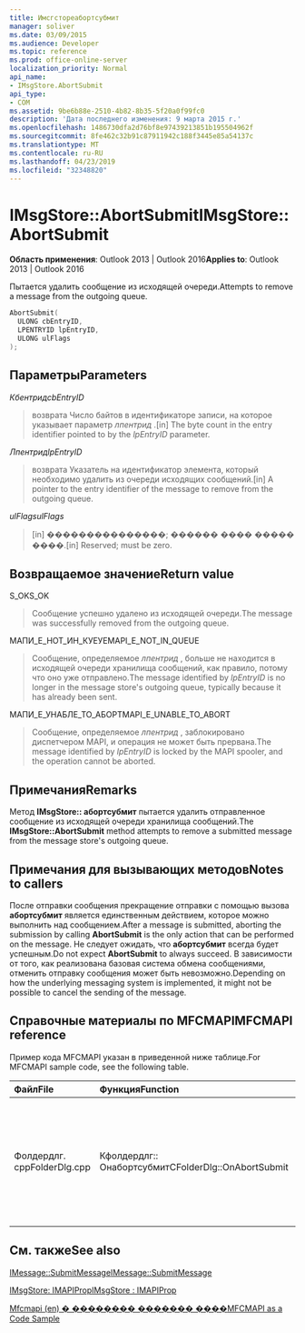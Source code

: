 ```yaml
---
title: Имсгстореабортсубмит
manager: soliver
ms.date: 03/09/2015
ms.audience: Developer
ms.topic: reference
ms.prod: office-online-server
localization_priority: Normal
api_name:
- IMsgStore.AbortSubmit
api_type:
- COM
ms.assetid: 9be6b88e-2510-4b82-8b35-5f20a0f99fc0
description: 'Дата последнего изменения: 9 марта 2015 г.'
ms.openlocfilehash: 1486730dfa2d76bf8e97439213851b195504962f
ms.sourcegitcommit: 8fe462c32b91c87911942c188f3445e85a54137c
ms.translationtype: MT
ms.contentlocale: ru-RU
ms.lasthandoff: 04/23/2019
ms.locfileid: "32348820"
---
```

# <a name="imsgstoreabortsubmit"></a><span data-ttu-id="b26a8-103">IMsgStore::AbortSubmit</span><span class="sxs-lookup"><span data-stu-id="b26a8-103">IMsgStore::AbortSubmit</span></span>

  
  
<span data-ttu-id="b26a8-104">**Область применения**: Outlook 2013 | Outlook 2016</span><span class="sxs-lookup"><span data-stu-id="b26a8-104">**Applies to**: Outlook 2013 | Outlook 2016</span></span> 
  
<span data-ttu-id="b26a8-105">Пытается удалить сообщение из исходящей очереди.</span><span class="sxs-lookup"><span data-stu-id="b26a8-105">Attempts to remove a message from the outgoing queue.</span></span>
  
```cpp
AbortSubmit(
  ULONG cbEntryID,
  LPENTRYID lpEntryID,
  ULONG ulFlags
);
```

## <a name="parameters"></a><span data-ttu-id="b26a8-106">Параметры</span><span class="sxs-lookup"><span data-stu-id="b26a8-106">Parameters</span></span>

 <span data-ttu-id="b26a8-107">_Кбентрид_</span><span class="sxs-lookup"><span data-stu-id="b26a8-107">_cbEntryID_</span></span>
  
> <span data-ttu-id="b26a8-108">возврата Число байтов в идентификаторе записи, на которое указывает параметр _лпентрид_ .</span><span class="sxs-lookup"><span data-stu-id="b26a8-108">[in] The byte count in the entry identifier pointed to by the  _lpEntryID_ parameter.</span></span> 
    
 <span data-ttu-id="b26a8-109">_Лпентрид_</span><span class="sxs-lookup"><span data-stu-id="b26a8-109">_lpEntryID_</span></span>
  
> <span data-ttu-id="b26a8-110">возврата Указатель на идентификатор элемента, который необходимо удалить из очереди исходящих сообщений.</span><span class="sxs-lookup"><span data-stu-id="b26a8-110">[in] A pointer to the entry identifier of the message to remove from the outgoing queue.</span></span> 
    
 <span data-ttu-id="b26a8-111">_ulFlags_</span><span class="sxs-lookup"><span data-stu-id="b26a8-111">_ulFlags_</span></span>
  
> <span data-ttu-id="b26a8-112">[in] ���������������; ������ ���� ����� ����.</span><span class="sxs-lookup"><span data-stu-id="b26a8-112">[in] Reserved; must be zero.</span></span>
    
## <a name="return-value"></a><span data-ttu-id="b26a8-113">Возвращаемое значение</span><span class="sxs-lookup"><span data-stu-id="b26a8-113">Return value</span></span>

<span data-ttu-id="b26a8-114">S_OK</span><span class="sxs-lookup"><span data-stu-id="b26a8-114">S_OK</span></span> 
  
> <span data-ttu-id="b26a8-115">Сообщение успешно удалено из исходящей очереди.</span><span class="sxs-lookup"><span data-stu-id="b26a8-115">The message was successfully removed from the outgoing queue.</span></span>
    
<span data-ttu-id="b26a8-116">МАПИ_Е_НОТ_ИН_КУЕУЕ</span><span class="sxs-lookup"><span data-stu-id="b26a8-116">MAPI_E_NOT_IN_QUEUE</span></span> 
  
> <span data-ttu-id="b26a8-117">Сообщение, определяемое _лпентрид_ , больше не находится в исходящей очереди хранилища сообщений, как правило, потому что оно уже отправлено.</span><span class="sxs-lookup"><span data-stu-id="b26a8-117">The message identified by  _lpEntryID_ is no longer in the message store's outgoing queue, typically because it has already been sent.</span></span> 
    
<span data-ttu-id="b26a8-118">МАПИ_Е_УНАБЛЕ_ТО_АБОРТ</span><span class="sxs-lookup"><span data-stu-id="b26a8-118">MAPI_E_UNABLE_TO_ABORT</span></span> 
  
> <span data-ttu-id="b26a8-119">Сообщение, определяемое _лпентрид_ , заблокировано диспетчером MAPI, и операция не может быть прервана.</span><span class="sxs-lookup"><span data-stu-id="b26a8-119">The message identified by  _lpEntryID_ is locked by the MAPI spooler, and the operation cannot be aborted.</span></span> 
    
## <a name="remarks"></a><span data-ttu-id="b26a8-120">Примечания</span><span class="sxs-lookup"><span data-stu-id="b26a8-120">Remarks</span></span>

<span data-ttu-id="b26a8-121">Метод **IMsgStore:: абортсубмит** пытается удалить отправленное сообщение из исходящей очереди хранилища сообщений.</span><span class="sxs-lookup"><span data-stu-id="b26a8-121">The **IMsgStore::AbortSubmit** method attempts to remove a submitted message from the message store's outgoing queue.</span></span> 
  
## <a name="notes-to-callers"></a><span data-ttu-id="b26a8-122">Примечания для вызывающих методов</span><span class="sxs-lookup"><span data-stu-id="b26a8-122">Notes to callers</span></span>

<span data-ttu-id="b26a8-123">После отправки сообщения прекращение отправки с помощью вызова **абортсубмит** является единственным действием, которое можно выполнить над сообщением.</span><span class="sxs-lookup"><span data-stu-id="b26a8-123">After a message is submitted, aborting the submission by calling **AbortSubmit** is the only action that can be performed on the message.</span></span> <span data-ttu-id="b26a8-124">Не следует ожидать, что **абортсубмит** всегда будет успешным.</span><span class="sxs-lookup"><span data-stu-id="b26a8-124">Do not expect **AbortSubmit** to always succeed.</span></span> <span data-ttu-id="b26a8-125">В зависимости от того, как реализована базовая система обмена сообщениями, отменить отправку сообщения может быть невозможно.</span><span class="sxs-lookup"><span data-stu-id="b26a8-125">Depending on how the underlying messaging system is implemented, it might not be possible to cancel the sending of the message.</span></span> 
  
## <a name="mfcmapi-reference"></a><span data-ttu-id="b26a8-126">Справочные материалы по MFCMAPI</span><span class="sxs-lookup"><span data-stu-id="b26a8-126">MFCMAPI reference</span></span>

<span data-ttu-id="b26a8-127">Пример кода MFCMAPI указан в приведенной ниже таблице.</span><span class="sxs-lookup"><span data-stu-id="b26a8-127">For MFCMAPI sample code, see the following table.</span></span>
  
|<span data-ttu-id="b26a8-128">**Файл**</span><span class="sxs-lookup"><span data-stu-id="b26a8-128">**File**</span></span>|<span data-ttu-id="b26a8-129">**Функция**</span><span class="sxs-lookup"><span data-stu-id="b26a8-129">**Function**</span></span>|<span data-ttu-id="b26a8-130">**Примечание**</span><span class="sxs-lookup"><span data-stu-id="b26a8-130">**Comment**</span></span>|
|:-----|:-----|:-----|
|<span data-ttu-id="b26a8-131">Фолдердлг. cpp</span><span class="sxs-lookup"><span data-stu-id="b26a8-131">FolderDlg.cpp</span></span>  <br/> |<span data-ttu-id="b26a8-132">Кфолдердлг:: Онабортсубмит</span><span class="sxs-lookup"><span data-stu-id="b26a8-132">CFolderDlg::OnAbortSubmit</span></span>  <br/> |<span data-ttu-id="b26a8-133">MFCMAPI использует метод **IMsgStore:: абортсубмит** , чтобы отменить отправку выбранного сообщения.</span><span class="sxs-lookup"><span data-stu-id="b26a8-133">MFCMAPI uses the **IMsgStore::AbortSubmit** method to abort the submission of the selected message.</span></span>  <br/> |
   
## <a name="see-also"></a><span data-ttu-id="b26a8-134">См. также</span><span class="sxs-lookup"><span data-stu-id="b26a8-134">See also</span></span>



[<span data-ttu-id="b26a8-135">IMessage::SubmitMessage</span><span class="sxs-lookup"><span data-stu-id="b26a8-135">IMessage::SubmitMessage</span></span>](imessage-submitmessage.md)
  
[<span data-ttu-id="b26a8-136">IMsgStore: IMAPIProp</span><span class="sxs-lookup"><span data-stu-id="b26a8-136">IMsgStore : IMAPIProp</span></span>](imsgstoreimapiprop.md)


[<span data-ttu-id="b26a8-137">Mfcmapi (en) � �������� ������� ����</span><span class="sxs-lookup"><span data-stu-id="b26a8-137">MFCMAPI as a Code Sample</span></span>](mfcmapi-as-a-code-sample.md)

